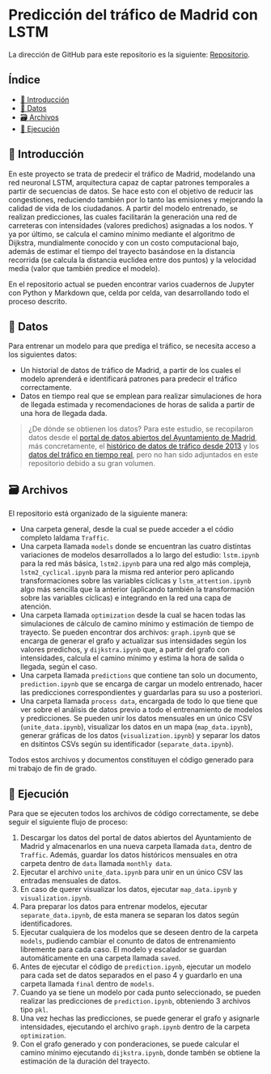 # Predicción del tráfico de Madrid con LSTM

La dirección de GitHub para este repositorio es la siguiente: [Repositorio](https://github.com/lauralardies/Madrid-traffic-Prediction-with-LSTM).

## Índice

- [🔰 Introducción](#-introducción)
- [🧮 Datos](#-datos)
- [🗃️ Archivos](#-archivos)
- [🚀 Ejecución](#-ejecución)

## 🔰 Introducción

En este proyecto se trata de predecir el tráfico de Madrid, modelando una red neuronal LSTM, arquitectura capaz de captar patrones temporales a partir de secuencias de datos. Se hace esto con el objetivo de reducir las congestiones, reduciendo también por lo tanto las emisiones y mejorando la calidad de vida de los ciudadanos. A partir del modelo entrenado, se realizan predicciones, las cuales facilitarán la generación una red de carreteras con intensidades (valores predichos) asignadas a los nodos. Y ya por último, se calcula el camino mínimo mediante el algoritmo de Dijkstra, mundialmente conocido y con un costo computacional bajo, además de estimar el tiempo del trayecto basándose en la distancia recorrida (se calcula la distancia euclidea entre dos puntos) y la velocidad media (valor que también predice el modelo). 

En el repositorio actual se pueden encontrar varios cuadernos de Jupyter con Python y Markdown que, celda por celda, van desarrollando todo el proceso descrito.

## 🧮 Datos

Para entrenar un modelo para que prediga el tráfico, se necesita acceso a los siguientes datos:

- Un historial de datos de tráfico de Madrid, a partir de los cuales el modelo aprenderá e identificará patrones para predecir el tráfico correctamente.
- Datos en tiempo real que se emplean para realizar simulaciones de hora de llegada estimada y recomendaciones de horas de salida a partir de una hora de llegada dada.

> ¿De dónde se obtienen los datos? Para este estudio, se recopilaron datos desde el [portal de datos abiertos del Ayuntamiento de Madrid](https://datos.madrid.es/portal/site/egob), más concretamente, el [histórico de datos de tráfico desde 2013](https://datos.madrid.es/sites/v/index.jsp?vgnextoid=33cb30c367e78410VgnVCM1000000b205a0aRCRD&vgnextchannel=374512b9ace9f310VgnVCM100000171f5a0aRCRD) y los [datos del tráfico en tiempo real](https://datos.madrid.es/sites/v/index.jsp?vgnextoid=02f2c23866b93410VgnVCM1000000b205a0aRCRD&vgnextchannel=374512b9ace9f310VgnVCM100000171f5a0aRCRD), pero no han sido adjuntados en este repositorio debido a su gran volumen.

## 🗃️ Archivos

El repositorio está organizado de la siguiente manera:

- Una carpeta general, desde la cual se puede acceder a el códio completo laldama `Traffic`.
- Una carpeta llamada `models` donde se encuentran las cuatro distintas variaciones de modelos desarrollados a lo largo del estudio: `lstm.ipynb` para la red más básica, `lstm2.ipynb` para una red algo más compleja, `lstm2_cyclical.ipynb` para la misma red anterior pero aplicando transformaciones sobre las variables cíclicas y `lstm_attention.ipynb` algo más sencilla que la anterior (aplicando también la transformación sobre las variables cíclicas) e integrando en la red una capa de atención.
- Una carpeta llamada `optimization` desde la cual se hacen todas las simulaciones de cálculo de camino mínimo y estimación de tiempo de trayecto. Se pueden encontrar dos archivos: `graph.ipynb` que se encarga de generar el grafo y actualizar sus intensidades según los valores predichos, y `dijkstra.ipynb` que, a partir del grafo con intensidades, calcula el camino mínimo y estima la hora de salida o llegada, según el caso.
- Una carpeta llamada `predictions` que contiene tan solo un documento, `prediction.ipynb` que se encarga de cargar un modelo entrenado, hacer las predicciones correspondientes y guardarlas para su uso a posteriori.
- Una carpeta llamada `process data`, encargada de todo lo que tiene que ver sobre el análisis de datos previo a todo el entrenamiento de modelos y predicciones. Se pueden unir los datos mensuales en un único CSV (`unite_data.ipynb`), visualizar los datos en un mapa (`map_data.ipynb`), generar gráficas de los datos (`visualization.ipynb`) y separar los datos en dsitintos CSVs según su identificador (`separate_data.ipynb`).

Todos estos archivos y documentos constituyen el código generado para mi trabajo de fin de grado.

## 🚀 Ejecución

Para que se ejecuten todos los archivos de código correctamente, se debe seguir el siguiente flujo de proceso:

1. Descargar los datos del portal de datos abiertos del Ayuntamiento de Madrid y almacenarlos en una nueva carpeta llamada `data`, dentro de `Traffic`. Además, guardar los datos históricos mensuales en otra carpeta dentro de `data` llamada `monthly data`.
2. Ejecutar el archivo `unite_data.ipynb` para unir en un único CSV las entradas mensuales de datos.
3. En caso de querer visualizar los datos, ejecutar `map_data.ipynb` y `visualization.ipynb`.
4. Para preparar los datos para entrenar modelos, ejecutar `separate_data.ipynb`, de esta manera se separan los datos según identificadores.
5. Ejecutar cualquiera de los modelos que se deseen dentro de la carpeta `models`, pudiendo cambiar el conunto de datos de entrenamiento libremente para cada caso. El modelo y escalador se guardan automáticamente en una carpeta llamada `saved`.
6. Antes de ejecutar el código de `prediction.ipynb`, ejecutar un modelo para cada set de datos separados en el paso 4 y guardarlo en una carpeta llamada `final` dentro de `models`.
7. Cuando ya se tiene un modelo por cada punto seleccionado, se pueden realizar las predicciones de `prediction.ipynb`, obteniendo 3 archivos tipo `pkl`.
8. Una vez hechas las predicciones, se puede generar el grafo y asignarle intensidades, ejecutando el archivo `graph.ipynb` dentro de la carpeta `optimization`.
9. Con el grafo generado y con ponderaciones, se puede calcular el camino mínimo ejecutando `dijkstra.ipynb`, donde tambén se obtiene la estimación de la duración del trayecto.
